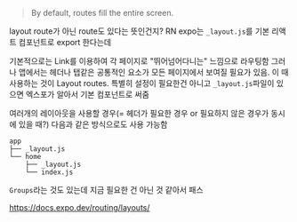
> By default, routes fill the entire screen.

layout route가 아닌 route도 있다는 뜻인건지?
RN expo는 `_layout.js`를 기본 리액트 컴포넌트로 export 한다는데

기본적으로는 Link를 이용하여 각 페이지로 "뛰어넘어다니는" 느낌으로 라우팅함
그러나 앱에서는 헤더나 탭같은 공통적인 요소가 모든 페이지에서 보여질 필요가 있음. 이 때 사용하는 것이 Layout routes.
특별히 설정이 필요한건 아니고 `_layout.js`파일이 있으면 엑스포가 알아서 기본 컴포넌트로 써줌


여러개의 레이아웃을 사용할 경우(= 헤더가 필요한 경우 or 필요하지 않은 경우가 동시에 있을 때?)
다음과 같은 방식으로도 사용 가능함

```
app 
├── _layout.js
└── home
    ├── _layout.js 
    └── index.js
```

`Groups`라는 것도 있는데 지금 필요한 건 아닌 것 같아서 패스

https://docs.expo.dev/routing/layouts/
